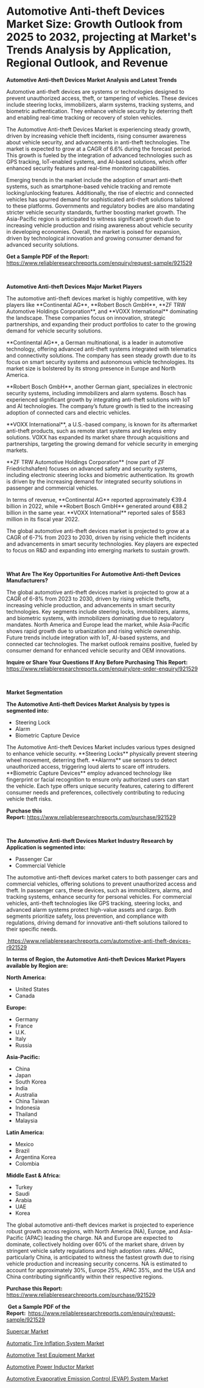 <p><h1>Automotive Anti-theft Devices Market Size: Growth Outlook from 2025 to 2032, projecting at Market's Trends Analysis by Application, Regional Outlook, and Revenue</h1></p><p><strong>Automotive Anti-theft Devices Market Analysis and Latest Trends</strong></p>
<p><p>Automotive anti-theft devices are systems or technologies designed to prevent unauthorized access, theft, or tampering of vehicles. These devices include steering locks, immobilizers, alarm systems, tracking systems, and biometric authentication. They enhance vehicle security by deterring theft and enabling real-time tracking or recovery of stolen vehicles.</p><p>The Automotive Anti-theft Devices Market is experiencing steady growth, driven by increasing vehicle theft incidents, rising consumer awareness about vehicle security, and advancements in anti-theft technologies. The market is expected to grow at a CAGR of 6.6% during the forecast period. This growth is fueled by the integration of advanced technologies such as GPS tracking, IoT-enabled systems, and AI-based solutions, which offer enhanced security features and real-time monitoring capabilities.</p><p>Emerging trends in the market include the adoption of smart anti-theft systems, such as smartphone-based vehicle tracking and remote locking/unlocking features. Additionally, the rise of electric and connected vehicles has spurred demand for sophisticated anti-theft solutions tailored to these platforms. Governments and regulatory bodies are also mandating stricter vehicle security standards, further boosting market growth. The Asia-Pacific region is anticipated to witness significant growth due to increasing vehicle production and rising awareness about vehicle security in developing economies. Overall, the market is poised for expansion, driven by technological innovation and growing consumer demand for advanced security solutions.</p></p>
<p><strong>Get a Sample PDF of the Report:&nbsp;</strong> <a href="https://www.reliableresearchreports.com/enquiry/request-sample/921529?utm_campaign=9&utm_medium=2&utm_source=Github&utm_content=ia&utm_term=23012025&utm_id=automotive-anti-theft-devices">https://www.reliableresearchreports.com/enquiry/request-sample/921529</a></p>
<p>&nbsp;</p>
<p><strong>Automotive Anti-theft Devices Major Market Players</strong></p>
<p><p>The automotive anti-theft devices market is highly competitive, with key players like **Continental AG**, **Robert Bosch GmbH**, **ZF TRW Automotive Holdings Corporation**, and **VOXX International** dominating the landscape. These companies focus on innovation, strategic partnerships, and expanding their product portfolios to cater to the growing demand for vehicle security solutions.</p><p>**Continental AG**, a German multinational, is a leader in automotive technology, offering advanced anti-theft systems integrated with telematics and connectivity solutions. The company has seen steady growth due to its focus on smart security systems and autonomous vehicle technologies. Its market size is bolstered by its strong presence in Europe and North America.</p><p>**Robert Bosch GmbH**, another German giant, specializes in electronic security systems, including immobilizers and alarm systems. Bosch has experienced significant growth by integrating anti-theft solutions with IoT and AI technologies. The company’s future growth is tied to the increasing adoption of connected cars and electric vehicles.</p><p>**VOXX International**, a U.S.-based company, is known for its aftermarket anti-theft products, such as remote start systems and keyless entry solutions. VOXX has expanded its market share through acquisitions and partnerships, targeting the growing demand for vehicle security in emerging markets.</p><p>**ZF TRW Automotive Holdings Corporation** (now part of ZF Friedrichshafen) focuses on advanced safety and security systems, including electronic steering locks and biometric authentication. Its growth is driven by the increasing demand for integrated security solutions in passenger and commercial vehicles.</p><p>In terms of revenue, **Continental AG** reported approximately €39.4 billion in 2022, while **Robert Bosch GmbH** generated around €88.2 billion in the same year. **VOXX International** reported sales of $583 million in its fiscal year 2022.</p><p>The global automotive anti-theft devices market is projected to grow at a CAGR of 6-7% from 2023 to 2030, driven by rising vehicle theft incidents and advancements in smart security technologies. Key players are expected to focus on R&D and expanding into emerging markets to sustain growth.</p></p>
<p>&nbsp;</p>
<p><strong>What Are The Key Opportunities For Automotive Anti-theft Devices Manufacturers?</strong></p>
<p><p>The global automotive anti-theft devices market is projected to grow at a CAGR of 6-8% from 2023 to 2030, driven by rising vehicle thefts, increasing vehicle production, and advancements in smart security technologies. Key segments include steering locks, immobilizers, alarms, and biometric systems, with immobilizers dominating due to regulatory mandates. North America and Europe lead the market, while Asia-Pacific shows rapid growth due to urbanization and rising vehicle ownership. Future trends include integration with IoT, AI-based systems, and connected car technologies. The market outlook remains positive, fueled by consumer demand for enhanced vehicle security and OEM innovations.</p></p>
<p><strong>Inquire or Share Your Questions If Any Before Purchasing This Report:</strong> <a href="https://www.reliableresearchreports.com/enquiry/pre-order-enquiry/921529?utm_campaign=9&utm_medium=2&utm_source=Github&utm_content=ia&utm_term=23012025&utm_id=automotive-anti-theft-devices">https://www.reliableresearchreports.com/enquiry/pre-order-enquiry/921529</a></p>
<p>&nbsp;</p>
<p><strong>Market Segmentation</strong></p>
<p><strong>The Automotive Anti-theft Devices Market Analysis by types is segmented into:</strong></p>
<p><ul><li>Steering Lock</li><li>Alarm</li><li>Biometric Capture Device</li></ul></p>
<p><p>The Automotive Anti-theft Devices Market includes various types designed to enhance vehicle security. **Steering Locks** physically prevent steering wheel movement, deterring theft. **Alarms** use sensors to detect unauthorized access, triggering loud alerts to scare off intruders. **Biometric Capture Devices** employ advanced technology like fingerprint or facial recognition to ensure only authorized users can start the vehicle. Each type offers unique security features, catering to different consumer needs and preferences, collectively contributing to reducing vehicle theft risks.</p></p>
<p><strong>Purchase this Report:&nbsp;</strong><a href="https://www.reliableresearchreports.com/purchase/921529?utm_campaign=9&utm_medium=2&utm_source=Github&utm_content=ia&utm_term=23012025&utm_id=automotive-anti-theft-devices">https://www.reliableresearchreports.com/purchase/921529</a></p>
<p>&nbsp;</p>
<p><strong>The Automotive Anti-theft Devices Market Industry Research by Application is segmented into:</strong></p>
<p><ul><li>Passenger Car</li><li>Commercial Vehicle</li></ul></p>
<p><p>The automotive anti-theft devices market caters to both passenger cars and commercial vehicles, offering solutions to prevent unauthorized access and theft. In passenger cars, these devices, such as immobilizers, alarms, and tracking systems, enhance security for personal vehicles. For commercial vehicles, anti-theft technologies like GPS tracking, steering locks, and advanced alarm systems protect high-value assets and cargo. Both segments prioritize safety, loss prevention, and compliance with regulations, driving demand for innovative anti-theft solutions tailored to their specific needs.</p></p>
<p><a href="https://www.reliableresearchreports.com/automotive-anti-theft-devices-r921529?utm_campaign=9&utm_medium=2&utm_source=Github&utm_content=ia&utm_term=23012025&utm_id=automotive-anti-theft-devices">&nbsp;https://www.reliableresearchreports.com/automotive-anti-theft-devices-r921529</a></p>
<p><strong>In terms of Region, the Automotive Anti-theft Devices Market Players available by Region are:</strong></p>
<p>
    <p> <strong> North America: </strong>
        <ul>
            <li>United States</li>
            <li>Canada</li>
        </ul>
        </p> 
    <p> <strong> Europe: </strong>
        <ul>
            <li>Germany</li>
            <li>France</li>
            <li>U.K.</li>
            <li>Italy</li>
            <li>Russia</li>
        </ul>
        </p> 
    <p> <strong> Asia-Pacific: </strong>
        <ul>
            <li>China</li>
            <li>Japan</li>
            <li>South Korea</li>
            <li>India</li>
            <li>Australia</li>
            <li>China Taiwan</li>
            <li>Indonesia</li>
            <li>Thailand</li>
            <li>Malaysia</li>
        </ul>
        </p> 
    <p> <strong> Latin America: </strong>
        <ul>
            <li>Mexico</li>
            <li>Brazil</li>
            <li>Argentina Korea</li>
            <li>Colombia</li>
        </ul>
        </p> 
    <p> <strong> Middle East & Africa: </strong>
        <ul>
            <li>Turkey</li>
            <li>Saudi</li>
            <li>Arabia</li>
            <li>UAE</li>
            <li>Korea</li>
        </ul>
    </p>
    </p>
<p><p>The global automotive anti-theft devices market is projected to experience robust growth across regions, with North America (NA), Europe, and Asia-Pacific (APAC) leading the charge. NA and Europe are expected to dominate, collectively holding over 60% of the market share, driven by stringent vehicle safety regulations and high adoption rates. APAC, particularly China, is anticipated to witness the fastest growth due to rising vehicle production and increasing security concerns. NA is estimated to account for approximately 30%, Europe 25%, APAC 35%, and the USA and China contributing significantly within their respective regions.</p></p>
<p><strong>Purchase this Report: </strong><a href="https://www.reliableresearchreports.com/purchase/921529?utm_campaign=9&utm_medium=2&utm_source=Github&utm_content=ia&utm_term=23012025&utm_id=automotive-anti-theft-devices">https://www.reliableresearchreports.com/purchase/921529</a></p>
<p>&nbsp;<strong>Get a Sample PDF of the Report:&nbsp;&nbsp;</strong><a href="https://www.reliableresearchreports.com/enquiry/request-sample/921529?utm_campaign=9&utm_medium=2&utm_source=Github&utm_content=ia&utm_term=23012025&utm_id=automotive-anti-theft-devices">https://www.reliableresearchreports.com/enquiry/request-sample/921529</a></p>
<p><strong></strong></p>
<p><p><a href="https://github.com/WashimHussain441/Market-Research-Report-List-1/blob/main/supercar-market.md?utm_campaign=9&utm_medium=2&utm_source=Github&utm_content=ia&utm_term=23012025&utm_id=automotive-anti-theft-devices">Supercar Market</a></p><p><a href="https://github.com/SanjidaMahmud54/Market-Research-Report-List-1/blob/main/automatic-tire-inflation-system-market.md?utm_campaign=9&utm_medium=2&utm_source=Github&utm_content=ia&utm_term=23012025&utm_id=automotive-anti-theft-devices">Automatic Tire Inflation System Market</a></p><p><a href="https://github.com/hgf64gh/Market-Research-Report-List-1/blob/main/automotive-test-equipment-market.md?utm_campaign=9&utm_medium=2&utm_source=Github&utm_content=ia&utm_term=23012025&utm_id=automotive-anti-theft-devices">Automotive Test Equipment Market</a></p><p><a href="https://github.com/manesros8/Market-Research-Report-List-1/blob/main/automotive-power-inductor-market.md?utm_campaign=9&utm_medium=2&utm_source=Github&utm_content=ia&utm_term=23012025&utm_id=automotive-anti-theft-devices">Automotive Power Inductor Market</a></p><p><a href="https://github.com/ulyssacrayne00231/Market-Research-Report-List-1/blob/main/automotive-evaporative-emission-control-evap-system-market.md?utm_campaign=9&utm_medium=2&utm_source=Github&utm_content=ia&utm_term=23012025&utm_id=automotive-anti-theft-devices">Automotive Evaporative Emission Control (EVAP) System Market</a></p></p>
